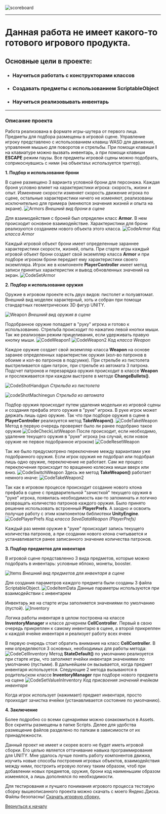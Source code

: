 <a id="StartPoint"></a>
![scoreboard](https://user-images.githubusercontent.com/47788812/170118798-e2d26e1c-f382-4e9c-9fbf-0631507f88cb.png)

---
# Данная работа не имеет какого-то готового игрового продукта. 
## Основные цели в проекте: 
* ### Научиться работать с конструкторами классов 
* ### Создавать предметы с использованием ScriptableObject
* ### Научиться реализовывать инвентарь
---

### Описание проекта

Работа реализована в формате игры-шутера от первого лица. Предметы для подбора размещены в игровой сцене. Управление игроку представлено с использованием клавиш WASD для движения, управления мышью для поворотов и стрельбы. При помощи клавиши __I__ на клавиатуре можно вызвать инвентарь, а при помощи клавиши __ESCAPE__ режим паузы. Все предметы игровой сцены можно подобрать, соприкоснувшись с ними (на объектаъх используется триггер).

__1. Подбор и использование брони__

В сцене размещено 3 варианта условной брони для персонажа. Каждая броня условно влияет на характеристики игрока: скорость, жизни и опыт. Изменение скорости изменяет скорость движение игрока по сцене, остальные характеристики ничего не изменяют, реализованы исключительно для примера (меняются значения жизней и опыта на экране).
![Armors](https://user-images.githubusercontent.com/47788812/170120919-f2e6523e-5ac2-4224-8ff7-256d39bd3180.PNG)
_Внешний вид брони в сцене_

Для взаимодействия с броней был определен класс __Armor__. В нем происходит основное взаимодействие. Характеристики для брони реализуются созданием нового объекта этого класса. 
![CodeArmor](https://user-images.githubusercontent.com/47788812/170121650-1dfa8b51-80e0-4ec9-ad41-8b485be35c06.PNG)
_Код класса Armor_

Каждый игровой объект брони имеет определенные зараннее характеристики скорости, жизней, опыта.
При старте игры каждый игровой объект брони создает свой экземпляр класса __Armor__ и при подборе игроком брони передает ему характеристики своего экземпляра. 
Игрок же в компоненте __PlayerController__ имеет метод записи принятых характеристик и вывод обновленных значений на экран.
![CodeSetArmor](https://user-images.githubusercontent.com/47788812/170122833-f67dc11c-5cc7-4b71-b50f-ba7652166624.PNG)

__2. Подбор и использование оружия__

Оружие в игровом проекте есть двух видов: пистолет и полуавтомат. Внешний вид моделек характерный, хоть и собран при помощи стандартных геометрических 3D фигур UNITY.

![Weapon](https://user-images.githubusercontent.com/47788812/170132455-36a756fd-cbfc-4644-b971-036d09cf439c.PNG)
_Внешний вид оружия в сцене_

Подобранное оружие попадает в "руку" игрока и готово к использованию. Стрельба происходит по нажатию левой кнопки мыши. Так же реализован режим прицеливания, если удерживать правую кнопку мыши.
![CodeWeapon1](https://user-images.githubusercontent.com/47788812/170125571-1a4bcbf1-119e-4e65-b2c8-7ed320bea0ae.PNG)
![CodeWeapon2](https://user-images.githubusercontent.com/47788812/170125615-11d0a3ff-c472-4880-bae1-4594fc02ad5b.PNG)
_Код класса Weapon_

Каждое оружие создает свой экземпляр класса __Weapon__ на основе заранее определенных характеристик оружия (кол-во патронов в обоиме и кол-во патронов в подсумке). При стрельбе из пистолета выстреливается один патрон, при стрельбе из автомата 3 патрона. Подсчет патронов и перезарядка оружия происходит в классе __Weapon__ и прослеживается при каждом выстреле в методе __ChangeBullets()__.

![CodeShotHandgun](https://user-images.githubusercontent.com/47788812/170126197-0ceaed15-bbb2-4854-8552-71a3cd26a6fc.PNG)
_Стрельба из пистолета_

![codeShotMachinegun](https://user-images.githubusercontent.com/47788812/170126513-4715c7a7-8f28-4b52-a7bd-2a1fdbab891d.PNG)
_Стрельба из автомата_

Подбор оружия происходит путем удаления модельки из игровой сцены и создания префаба этого оружия в "руке" игрока. В руке игрок может держать лишь одно оружие. Так что при подборе оружия в сцене в __PlayerController__ реализуется метод __TakeWeapon()__.
![CodeTakeWeapon](https://user-images.githubusercontent.com/47788812/170127506-90f46ecd-9239-437e-9446-e89d63a805ca.PNG)
Метод в первую очередь проверяет было ли ранее подобрано такое оружие
![CodeCheckListWeapon](https://user-images.githubusercontent.com/47788812/170128092-e1059460-a276-4d98-9a5a-cfac3f76ccb7.PNG)
После происходит, если необходимо, удаление текущего оружия в "руке" игрока (на случай, если новое оружие не первое подобранное игроком)
![CodeResetWeapon](https://user-images.githubusercontent.com/47788812/170128205-8f9722c9-8cb1-4faa-93b9-d2555f382b69.PNG)

Так же было предусмотрено переключение между вариантами уже подобранного оружия. Если игрок оружия не подобрал или подобрал лишь одно оружие, переключение не работает. Сам же процесс переключения происходит по вращению колесика миши вверх или вниз.
![CodeSwitchWeapon](https://user-images.githubusercontent.com/47788812/170129947-349efa32-d2c7-473b-a971-50c2a6e1b6bf.PNG)
Здесь же метод __TakeWeapon()__ работает немного иначе:
![CodeTakeWeapon2](https://user-images.githubusercontent.com/47788812/170130436-822fa542-b162-4b98-98a3-0bcff284cb1b.PNG)

Так как в игровом процессе происходит создание нового клона префаба в сцене с предварительной "зачисткой" текущего оружия в "руке" игрока, появилась необходимость как-то запоминать и логично возвращать количество патронов каждого оружия. Было принято решение использовать встроенный __PlayerPrefs__. А заодно и освоить получше работу с этим компонентом библиотеки __UnityEngine__.
![CodePlayerPrefs](https://user-images.githubusercontent.com/47788812/170131522-12cb458f-2466-4d4f-a7e4-8fc525f1bc51.PNG)
_Код класса SaveDataWeapon (PlayerPrefs)_

Каждый раз меняя оружие в "руке" происходит запись текущего количества патронов, а при создании нового клона считывается и устанавливается ранее записанного значение количества патронов. 

__3. Подбор предметов для инвентаря__

В игровой сцене представленно 3 вида предметов, которые можно подобрать в инвентарь: условные яблоко, монеты, booster. 

![Items](https://user-images.githubusercontent.com/47788812/170132632-a21cb78c-b07c-448c-8d07-dbc3801022eb.PNG)
_Внешний вид предметов для инвентаря в сцене_

Для создания параметров каждого предмета были созданы 3 файла ScriptableObject. 
![CodeItemData](https://user-images.githubusercontent.com/47788812/170133062-646391ac-2ec7-4127-9873-68b458bc91ad.PNG)
Данные параметры используются при взаимодействии с инвентарем

Инвентарь же на старте игры заполняется значениями по умолчанию (пустой).
![Inventory](https://user-images.githubusercontent.com/47788812/170133513-16a45198-a454-4c52-9d9e-b3f812d800ac.PNG)

Логика работы инвентаря в целом построена на классе __InventoryManager__ и классе дочернем __CellController__. Первый в свою очередь прикреплен к самому инвентарю в сцене, а второй прикреплен к каждой ячейке инвентаря и реализует работу всех ячеек

В первую очередь стоит обратить внимание на класс __CellController__. В нем определяются 3 основных, необходимых для работы метода:
![CodeCellInventory](https://user-images.githubusercontent.com/47788812/170134397-cab90146-9eda-4591-a237-2c6da8f65367.PNG)
Метод __StateDefault()__ по умолчанию реализуется при старте игры, что заполняет ячейки инвентаря значениями по умолчанию (пустыми). В дальнейшем он вызывается, когда предмет инвентаря используется. Следующие 2 метода вызываются в родительском классе __InventoryManager__ при подборе нового предмета на сцене
![CodeSetValueInInventory](https://user-images.githubusercontent.com/47788812/170135189-fbbbe6d8-e7e7-4d35-96b9-1bec85114bd0.PNG)
_Код присвоения значений ячейкам инвентаря_

Когда игрок использует (нажимает) предмет инвентаря, просто проиходит зачистка ячейки (устанавливается состояние по умолчанию).

__4. Заключение__

Более подробно со всеми сценариями можно ознакомиться в Assets. Все скрипты размещены в папке Scripts. Делее для удобства размещение файлов разделено по папкам в зависимости от их принадлежности.

Данный проект не имеет и скорее всего не будет иметь игровой сборки. Его целью является оттачивание навыка программирования для UNITY. Мне удалось лучше понять работу компонентов движка, изучить новые способы построения игровых объектов, взаимодействия между ними, построить игровую логику таким образом, чтоб при добавлении новых предметов, оружия, брони код наименьшим образом изменялся, а лишь дополнялся по необходимости.

Для тестирования и лучшего понимания игрового процесса тестовую сборку вышеописанного проекта можно скачать с моего Яндекс.Диска. Файлы безопасны! [Скачать игровую сборку.](https://disk.yandex.ru/d/QoJXsYy9UI433g)

[Вернуться к началу](#StartPoint)